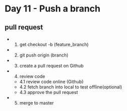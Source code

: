 # Day 11 - Push a branch

## pull request
- 1. get checkout -b (feature_branch)
- 2. git push origin (branch)
- 3. create a pull request on Github
- 4. review code
    - 4.1 review code online (Github)
    - 4.2 fetch branch into local to test offline(optional)
    - 4.3 approve the pull request
- 5. merge to master